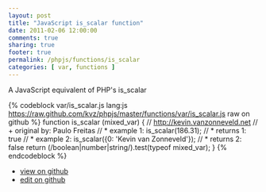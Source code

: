 ```yaml
---
layout: post
title: "JavaScript is_scalar function"
date: 2011-02-06 12:00:00
comments: true
sharing: true
footer: true
permalink: /phpjs/functions/is_scalar
categories: [ var, functions ]
---
```

A JavaScript equivalent of PHP's is_scalar
<!-- more -->
{% codeblock var/is_scalar.js lang:js https://raw.github.com/kvz/phpjs/master/functions/var/is_scalar.js raw on github %}
function is_scalar (mixed_var) {
    // http://kevin.vanzonneveld.net
    // +   original by: Paulo Freitas
    // *     example 1: is_scalar(186.31);
    // *     returns 1: true
    // *     example 2: is_scalar({0: 'Kevin van Zonneveld'});
    // *     returns 2: false
    return (/boolean|number|string/).test(typeof mixed_var);
}
{% endcodeblock %}
<ul>
 <li><a href="https://github.com/kvz/phpjs/blob/master/functions/var/is_scalar.js">view on github</a></li>
 <li><a href="https://github.com/kvz/phpjs/edit/master/functions/var/is_scalar.js">edit on github</a></li>
</ul>
